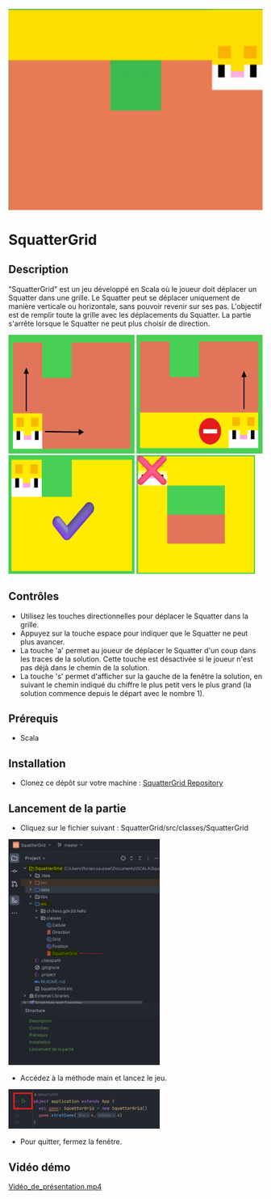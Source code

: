 







![Squatter.gif](data%2Fimages%2FSquatter.gif)

# SquatterGrid

## Description
"SquatterGrid" est un jeu développé en Scala où le joueur doit déplacer un Squatter dans une grille. 
Le Squatter peut se déplacer uniquement de manière verticale ou horizontale, sans pouvoir revenir sur ses pas. 
L'objectif est de remplir toute la grille avec les déplacements du Squatter. 
La partie s'arrête lorsque le Squatter ne peut plus choisir de direction.


<img src="img_2.png" width="250" height = 235>

<img src="img_3.png" width="250" height = 235>

<img src="img_4.png" width="250" height = 235>

<img src="img_6.png" width="235" height = 235>

## Contrôles
- Utilisez les touches directionnelles pour déplacer le Squatter dans la grille.
- Appuyez sur la touche espace pour indiquer que le Squatter ne peut plus avancer.
- La touche 'a' permet au joueur de déplacer le Squatter d'un coup dans les traces de la solution. 
Cette touche est désactivée si le joueur n'est pas déjà dans le chemin de la solution.
- La touche 's' permet d'afficher sur la gauche de la fenêtre la solution, en suivant le chemin indiqué du chiffre le plus petit vers le plus grand 
(la solution commence depuis le départ avec le nombre 1).

## Prérequis
- Scala

## Installation
- Clonez ce dépôt sur votre machine : [SquatterGrid Repository](https://github.com/lamacrym0/SquatterGrid.git)

## Lancement de la partie
- Cliquez sur le fichier suivant : SquatterGrid/src/classes/SquatterGrid
  
<img src="img.png" width="300">



- Accédez à la méthode main et lancez le jeu.

<img src="img_1.png" width="300">

- Pour quitter, fermez la fenêtre.

## Vidéo démo 

[Vidéo_de_présentation.mp4](Vid%E9o_de_pr%E9sentation.mp4)

